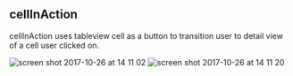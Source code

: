 ## cellInAction
cellInAction uses tableview cell as a button to transition user to detail view of a cell user clicked on. 

![screen shot 2017-10-26 at 14 11 02](https://user-images.githubusercontent.com/17072260/32049942-b8ace9a6-ba57-11e7-8e00-08cf648b33d6.png)
![screen shot 2017-10-26 at 14 11 20](https://user-images.githubusercontent.com/17072260/32049963-d05aa03e-ba57-11e7-93b4-8610be614f80.png)
